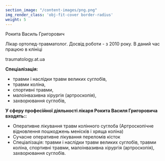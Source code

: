 ```yaml
---
section_image: "/content-images/png.png"
img_render_class: 'obj-fit-cover border-radius'
weight: 5
---
```


Рокита Василь Григорович

Лікар ортопед-травматолог. Досвід роботи - з 2010 року.
В даний час працюю в клініці 

traumatology.at.ua

**Спеціалізація:**
- травми і наслідки травм великих суглобів,
- травми коліна,
- спортивні травми,
- малоінвазивна хірургія (артроскопія),
- захворювання суглобів,


**У сферу професійної діяльності лікаря Рокита Василя Григоровича входять::**
- Оперативне лікування травм колінного суглоба (Артроскопічне відновлення пошкоджень менісків і хряща коліна)
- Сучасне оперативне лікування переломів кісток
- Спеціалізація: травми і наслідки травм великих суглобів, травми коліна, спортивні травми, малоінвазивна хірургія (артроскопія), захворювання суглобів.
